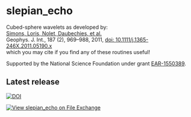 # slepian_echo
Cubed-sphere wavelets as developed by:<br>
<a href="http://geoweb.princeton.edu/people/simons/BIB/Simons+2011-GJI.html">Simons, Loris, Nolet, Daubechies, et al.</a><br>
Geophys. J. Int., 187 (2), 969–988, 2011, <a href="10.1111/j.1365-246X.2011.05190.x">doi: 10.1111/j.1365-246X.2011.05190.x</a><br>
which you may cite if you find any of these routines useful! 

Supported by the National Science Foundation under grant <a href="https://www.nsf.gov/awardsearch/showAward?AWD_ID=1550389">EAR-1550389</a>.

## Latest release
[![DOI](https://zenodo.org/badge/6548/csdms-contrib/slepian_echo.svg)](https://zenodo.org/badge/latestdoi/6548/csdms-contrib/slepian_echo)

[![View slepian_echo on File Exchange](https://www.mathworks.com/matlabcentral/images/matlab-file-exchange.svg)](https://www.mathworks.com/matlabcentral/fileexchange/71419-slepian_echo)
